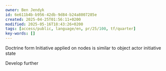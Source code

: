 ```yaml
---
owner: Ben Jendyk
id: 6e611b4b-b956-42db-9d84-b24a8007285e
created: 2025-04-25T01:56:11+0200
modified: 2025-05-16T18:43:26+0200
tags: [access/public, language/en, pr/25/100, tf/quarter]
key-words: []
---
```


Doctrine form Initiative applied on nodes is similar to object actor initiative state 

Develop further 